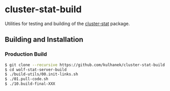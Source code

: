 # cluster-stat-build
Utilities for testing and building of the [cluster-stat](https://github.com/kulhanek/cluster-stat) package.

## Building and Installation

### Production Build
```bash
$ git clone --recursive https://github.com/kulhanek/cluster-stat-build.git
$ cd wolf-stat-server-build
$ ./build-utils/00.init-links.sh
$ ./01.pull-code.sh
$ ./10.build-final-XXX
```


